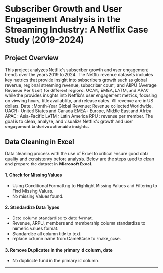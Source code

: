# Subscriber Growth and User Engagement Analysis in the Streaming Industry: A Netflix Case Study (2019-2024)

## Project Overview
This project analyzes Netflix's subscriber growth and user engagement trends over the years 2019 to 2024. The Netflix revenue datasets includes key metrics that provide insight into subscribers growth such as global revenue, regional streaming revenue, subscriber count, and ARPU (Average Revenue Per User) for different regions: UCAN, EMEA, LATM, and APAC while the provides insights into Netflix's user engagement metrics, focusing on viewing hours, title availability, and release dates. All revenue are in US dollars.
Date : Month-Year
Global Revenue: Revenue collected Worldwide.
UACN : United States and Canada
EMEA : Europe, Middle East and Africa
APAC : Asia-Pacific
LATM : Latin America
RPU : revenue per member.
The goal is to clean, analyze, and visualize Netflix's growth and user engagement to derive actionable insights.
## Data Cleaning in Excel
Data cleaning process with the use of Excel to critical ensure good data quality and consistency before analysis. Below are the steps used to clean and prepare the dataset in **Microsoft Excel**.

#### 1. **Check for Missing Values**
   - Using Conditional Formatting to Highlight Missing Values and Filtering to Find Missing Values.
   - No missing Values found.
#### 2. **Standardize Data Types**
   - Date column standardise to date format.
   - Revenue, ARPU, members and membership column standardize to numeric values format.
   - Standardise all column title to text.
   - replace column name from CamelCase to snake_case.
#### 3. **Remove Duplicates in the primary id column, date**
   - No duplicate fund in the primary id column.

---
